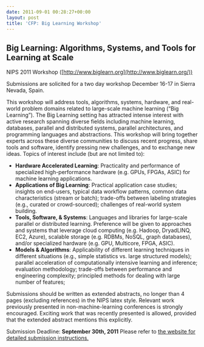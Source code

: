 ```yaml
---
date: 2011-09-01 00:28:27+00:00
layout: post
title: 'CFP: Big Learning Workshop'
---
```


## Big Learning: Algorithms, Systems, and Tools for Learning at Scale

NIPS 2011 Workshop ([http://www.biglearn.org](http://www.biglearn.org/))

Submissions are solicited for a two day workshop December 16-17 in Sierra
Nevada, Spain.

This workshop will address tools, algorithms, systems, hardware, and real-world
problem domains related to large-scale machine learning (“Big Learning”). The
Big Learning setting has attracted intense interest with active research
spanning diverse fields including machine learning, databases, parallel and
distributed systems, parallel architectures, and programming languages and
abstractions. This workshop will bring together experts across these diverse
communities to discuss recent progress, share tools and software, identify
pressing new challenges, and to exchange new ideas. Topics of interest include
(but are not limited to):

  * **Hardware Accelerated Learning**: Practicality and performance of specialized high-performance hardware (e.g. GPUs, FPGAs, ASIC) for machine learning applications.
  * **Applications of Big Learning**: Practical application case studies; insights on end-users, typical data workflow patterns, common data characteristics (stream or batch); trade-offs between labeling strategies (e.g., curated or crowd-sourced); challenges of real-world system building.
  * **Tools, Software, & Systems**: Languages and libraries for large-scale parallel or distributed learning. Preference will be given to approaches and systems that leverage cloud computing (e.g. Hadoop, DryadLINQ, EC2, Azure), scalable storage (e.g. RDBMs, NoSQL, graph databases), and/or specialized hardware (e.g. GPU, Multicore, FPGA, ASIC).
  * **Models & Algorithms**: Applicability of different learning techniques in different situations (e.g., simple statistics vs. large structured models); parallel acceleration of computationally intensive learning and inference; evaluation methodology; trade-offs between performance and engineering complexity; principled methods for dealing with large number of features;

Submissions should be written as extended abstracts, no longer than 4 pages
(excluding references) in the NIPS latex style. Relevant work previously
presented in non-machine-learning conferences is strongly encouraged. Exciting
work that was recently presented is allowed, provided that the extended abstract
mentions this explicitly.

Submission Deadline: **September 30th, 2011** Please refer to [the website for
detailed submission instructions.](http://biglearn.org/index.php/AuthorInfo)
